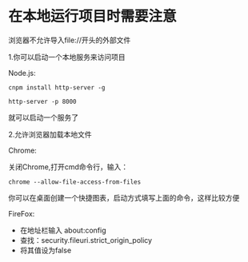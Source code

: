 # 在本地运行项目时需要注意

浏览器不允许导入file://开头的外部文件

1.你可以启动一个本地服务来访问项目

Node.js:

```
cnpm install http-server -g

http-server -p 8000
```
就可以启动一个服务了

2.允许浏览器加载本地文件

Chrome:

关闭Chrome,打开cmd命令行，输入：
```
chrome --allow-file-access-from-files
```
你可以在桌面创建一个快捷图表，启动方式填写上面的命令，这样比较方便

FireFox:

* 在地址栏输入 about:config
* 查找：security.fileuri.strict_origin_policy
* 将其值设为false
